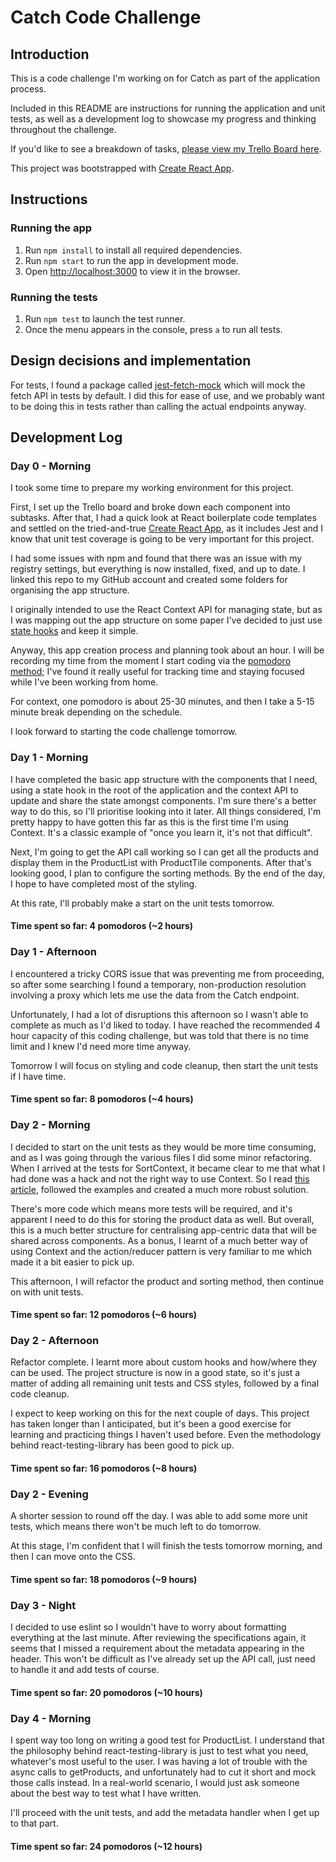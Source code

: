 # Catch Code Challenge

## Introduction
This is a code challenge I'm working on for Catch as part of the application process.

Included in this README are instructions for running the application and unit tests, as well as a development log to showcase my progress and thinking throughout the challenge.

If you'd like to see a breakdown of tasks, [please view my Trello Board here](https://trello.com/b/glL33Pdm).

This project was bootstrapped with [Create React App](https://github.com/facebook/create-react-app).

## Instructions
### Running the app
1. Run `npm install` to install all required dependencies.
2. Run `npm start` to run the app in development mode.
3. Open [http://localhost:3000](http://localhost:3000) to view it in the browser.

### Running the tests
1. Run `npm test` to launch the test runner.
2. Once the menu appears in the console, press `a` to run all tests.

## Design decisions and implementation
For tests, I found a package called [jest-fetch-mock](https://www.npmjs.com/package/jest-fetch-mock) which will mock the fetch API in tests by default. I did this for ease of use, and we probably want to be doing this in tests rather than calling the actual endpoints anyway.

## Development Log
### Day 0 - Morning
I took some time to prepare my working environment for this project.

First, I set up the Trello board and broke down each component into subtasks. After that, I had a quick look at React boilerplate code templates and settled on the tried-and-true [Create React App](https://github.com/facebook/create-react-app), as it includes Jest and I know that unit test coverage is going to be very important for this project.

I had some issues with npm and found that there was an issue with my registry settings, but everything is now installed, fixed, and up to date. I linked this repo to my GitHub account and created some folders for organising the app structure.

I originally intended to use the React Context API for managing state, but as I was mapping out the app structure on some paper I've decided to just use [state hooks](https://reactjs.org/docs/hooks-state.html) and keep it simple.

Anyway, this app creation process and planning took about an hour. I will be recording my time from the moment I start coding via the [pomodoro method](https://chrome.google.com/webstore/detail/marinara-pomodoro%C2%AE-assist/lojgmehidjdhhbmpjfamhpkpodfcodef?hl=en); I've found it really useful for tracking time and staying focused while I've been working from home.

For context, one pomodoro is about 25-30 minutes, and then I take a 5-15 minute break depending on the schedule.

I look forward to starting the code challenge tomorrow.

### Day 1 - Morning
I have completed the basic app structure with the components that I need, using a state hook in the root of the application and the context API to update and share the state amongst components. I'm sure there's a better way to do this, so I'll prioritise looking into it later. All things considered, I'm pretty happy to have gotten this far as this is the first time I'm using Context. It's a classic example of "once you learn it, it's not that difficult".

Next, I'm going to get the API call working so I can get all the products and display them in the ProductList with ProductTile components. After that's looking good, I plan to configure the sorting methods. By the end of the day, I hope to have completed most of the styling.

At this rate, I'll probably make a start on the unit tests tomorrow.

#### Time spent so far: 4 pomodoros (~2 hours)

### Day 1 - Afternoon
I encountered a tricky CORS issue that was preventing me from proceeding, so after some searching I found a temporary, non-production resolution involving a proxy which lets me use the data from the Catch endpoint.

Unfortunately, I had a lot of disruptions this afternoon so I wasn't able to complete as much as I'd liked to today. I have reached the recommended 4 hour capacity of this coding challenge, but was told that there is no time limit and I knew I'd need more time anyway.

Tomorrow I will focus on styling and code cleanup, then start the unit tests if I have time.

#### Time spent so far: 8 pomodoros (~4 hours)

### Day 2 - Morning
I decided to start on the unit tests as they would be more time consuming, and as I was going through the various files I did some minor refactoring. When I arrived at the tests for SortContext, it became clear to me that what I had done was a hack and not the right way to use Context. So I read [this article](https://kentcdodds.com/blog/how-to-use-react-context-effectively), followed the examples and created a much more robust solution.

There's more code which means more tests will be required, and it's apparent I need to do this for storing the product data as well. But overall, this is a much better structure for centralising app-centric data that will be shared across components. As a bonus, I learnt of a much better way of using Context and the action/reducer pattern is very familiar to me which made it a bit easier to pick up.

This afternoon, I will refactor the product and sorting method, then continue on with unit tests.

#### Time spent so far: 12 pomodoros (~6 hours)

### Day 2 - Afternoon
Refactor complete. I learnt more about custom hooks and how/where they can be used. The project structure is now in a good state, so it's just a matter of adding all remaining unit tests and CSS styles, followed by a final code cleanup.

I expect to keep working on this for the next couple of days. This project has taken longer than I anticipated, but it's been a good exercise for learning and practicing things I haven't used before. Even the methodology behind react-testing-library has been good to pick up.

#### Time spent so far: 16 pomodoros (~8 hours)

### Day 2 - Evening
A shorter session to round off the day. I was able to add some more unit tests, which means there won't be much left to do tomorrow.

At this stage, I'm confident that I will finish the tests tomorrow morning, and then I can move onto the CSS.

#### Time spent so far: 18 pomodoros (~9 hours)

### Day 3 - Night
I decided to use eslint so I wouldn't have to worry about formatting everything at the last minute. After reviewing the specifications again, it seems that I missed a requirement about the metadata appearing in the header. This won't be difficult as I've already set up the API call, just need to handle it and add tests of course.

#### Time spent so far: 20 pomodoros (~10 hours)

### Day 4 - Morning
I spent way too long on writing a good test for ProductList. I understand that the philosophy behind react-testing-library is just to test what you need, whatever's most useful to the user. I was having a lot of trouble with the async calls to getProducts, and unfortunately had to cut it short and mock those calls instead. In a real-world scenario, I would just ask someone about the best way to test what I have written.

I'll proceed with the unit tests, and add the metadata handler when I get up to that part.

#### Time spent so far: 24 pomodoros (~12 hours)
